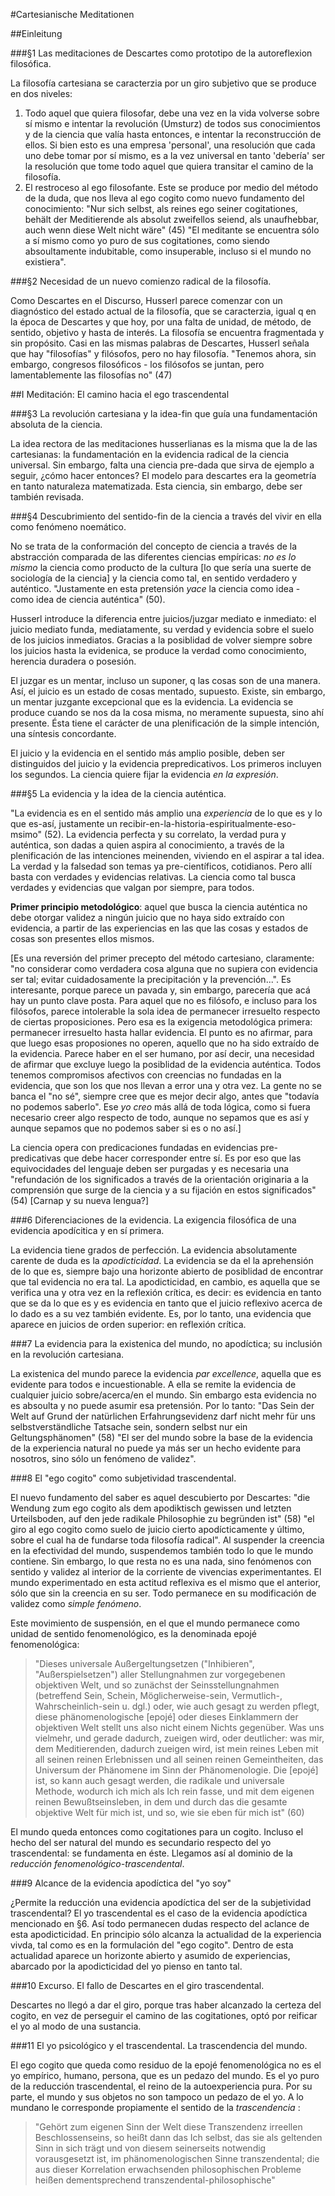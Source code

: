 #Cartesianische Meditationen

##Einleitung

###§1 Las meditaciones de Descartes como prototipo de la autoreflexion filosófica.

La filosofía cartesiana se caracterzia por un giro subjetivo que se produce en dos niveles:

1. Todo aquel que quiera filosofar, debe una vez en la vida volverse sobre sí mismo e intentar la revolución (Umsturz) de todos sus conocimientos y de la ciencia que valía hasta entonces, e intentar la reconstrucción de ellos. Si bien esto es una empresa 'personal', una resolución que cada uno debe tomar por sí mismo, es a la vez universal en tanto 'debería' ser la resolución que tome todo aquel que quiera transitar el camino de la filosofía.
2. El restroceso al ego filosofante. Este se produce por medio del método de la duda, que nos lleva al ego cogito como nuevo fundamento del conocimiento: "Nur sich selbst, als reines ego seiner cogitationes, behält der Meditierende als absolut zweifellos seiend, als unaufhebbar, auch wenn diese Welt nicht wäre" (45) "El meditante se encuentra sólo a sí mismo como yo puro de sus cogitationes, como siendo absoultamente indubitable, como insuperable, incluso si el mundo no existiera".

###§2 Necesidad de un nuevo comienzo radical de la filosofía.

Como Descartes en el Discurso, Husserl parece comenzar con un diagnóstico del estado actual de la filosofía, que se caracterzia, igual q en la época de Descartes y que hoy, por una falta de unidad, de método, de sentido, objetivo y hasta de interés. La filosofía se encuentra fragmentada y sin propósito. Casi en las mismas palabras de Descartes, Husserl señala que hay "filosofías" y filósofos, pero no hay filosofía. "Tenemos ahora, sin embargo, congresos filosóficos - los filósofos se juntan, pero lamentablemente las filosofías no" (47)

##I Meditación: El camino hacia el ego trascendental

###§3 La revolución cartesiana y la idea-fin que guía una fundamentación absoluta de la ciencia.

La idea rectora de las meditaciones husserlianas es la misma que la de las cartesianas: la fundamentación en la evidencia radical de la ciencia universal. Sin embargo, falta una ciencia pre-dada que sirva de ejemplo a seguir, ¿cómo hacer entonces? El modelo para descartes era la geometría en tanto naturaleza matematizada. Esta ciencia, sin embargo, debe ser también revisada.

###§4 Descubrimiento del sentido-fin de la ciencia a través del vivir en ella como fenómeno noemático.

No se trata de la conformación del concepto de ciencia a través de la abstracción comparada de las diferentes ciencias empíricas: _no es lo mismo_ la ciencia como producto de la cultura [lo que sería una suerte de sociología de la ciencia] y la ciencia como tal, en sentido verdadero y auténtico. "Justamente en esta pretensión _yace_ la ciencia como idea - como idea de ciencia auténtica" (50).

Husserl introduce la diferencia entre juicios/juzgar mediato e inmediato: el juicio mediato funda, mediatamente, su verdad y evidencia sobre el suelo de los juicios inmediatos. Gracias a la posiblidad de volver siempre sobre los juicios hasta la evidenica, se produce la verdad como conocimiento, herencia duradera o posesión.

El juzgar es un mentar, incluso un suponer, q las cosas son de una manera. Así, el juicio es un estado de cosas mentado, supuesto. Existe, sin embargo, un mentar juzgante excepcional que es la evidencia. La evidencia se produce cuando se nos da la cosa misma, no meramente supuesta, sino ahí presente. Ésta tiene el carácter de una plenificación de la simple intención, una síntesis concordante.

El juicio y la evidencia en el sentido más amplio posible, deben ser distinguidos del juicio y la evidencia prepredicativos. Los primeros incluyen los segundos. La ciencia quiere fijar la evidencia _en la expresión_.

###§5 La evidencia y la idea de la ciencia auténtica.

"La evidencia es en el sentido más amplio una _experiencia_ de lo que es y lo que es-así, justamente un recibir-en-la-historia-espiritualmente-eso-msimo" (52). La evidencia perfecta y su correlato, la verdad pura y auténtica, son dadas a quien aspira al conocimiento, a través de la plenificación de las intenciones meinenden, viviendo en el aspirar a tal idea. La verdad y la falsedad son temas ya pre-científicos, cotidianos. Pero allí basta con verdades y evidencias relativas. La ciencia como tal busca verdades y evidencias que valgan por siempre, para todos.

__Primer principio metodológico__: aquel que busca la ciencia auténtica no debe otorgar validez a ningún juicio que no haya sido extraído con evidencia, a partir de las experiencias en las que las cosas y estados de cosas son presentes ellos mismos.

[Es una reversión del primer precepto del método cartesiano, claramente: "no considerar como verdadera cosa alguna que no supiera con evidencia ser tal; evitar cuidadosamente la precipitación y la prevención...". Es interesante, porque parece un pavada y, sin embargo, parecería que acá hay un punto clave posta. Para aquel que no es filósofo, e incluso para los filósofos, parece intolerable la sola idea de permanecer irresuelto respecto de ciertas proposiciones. Pero esa es la exigencia metodológica primera: permanecer irresuelto hasta hallar evidencia. El punto es no afirmar, para que luego esas proposiones no operen, aquello que no ha sido extraído de la evidencia. Parece haber en el ser humano, por así decir, una necesidad de afirmar que excluye luego la posiblidad de la evidencia auténtica. Todos tenemos compromisos afectivos con creencias no fundadas en la evidencia, que son los que nos llevan a error una y otra vez. La gente no se banca el "no sé", siempre cree que es mejor decir algo, antes que "todavía no podemos saberlo". Ese _yo creo_ más allá de toda lógica, como si fuera necesario creer algo respecto de todo, aunque no sepamos que es así y aunque sepamos que no podemos saber si es o no así.]

La ciencia opera con predicaciones fundadas en evidencias pre-predicativas que debe hacer corresponder entre sí. Es por eso que las equivocidades del lenguaje deben ser purgadas y es necesaria una "refundación de los significados a través de la orientación originaria a la comprensión que surge de la ciencia y a su fijación en estos significados" (54) [Carnap y su nueva lengua?]

###6 Diferenciaciones de la evidencia. La exigencia filosófica de una evidencia apodícitica y en sí primera.

La evidencia tiene grados de perfección. La evidencia absolutamente carente de duda es la _apodicticidad_. La evidencia se da el la aprehensión de lo que es, siempre bajo una horizonte abierto de posiblidad de encontrar que tal evidencia no era tal. La apodicticidad, en cambio, es aquella que se verifica una y otra vez en la reflexión crítica, es decir: es evidencia en tanto que se da lo que es y es evidencia en tanto que el juicio reflexivo acerca de lo dado es a su vez también evidente. Es, por lo tanto, una evidencia que aparece en juicios de orden superior: en reflexión crítica.

###7 La evidencia para la existenica del mundo, no apodíctica; su inclusión en la revolución cartesiana.

La existenica del mundo parece la evidencia _par excellence_, aquella que es evidente para todos e incuestionable. A ella se remite la evidencia de cualquier juicio sobre/acerca/en el mundo. Sin embargo esta evidencia no es absoulta y no puede asumir esa pretensión. Por lo tanto: "Das Sein der Welt auf Grund der natürlichen Erfahrungsevidenz darf nicht mehr für uns selbstverständliche Tatsache sein, sondern selbst nur ein Geltungsphänomen" (58) "El ser del mundo sobre la base de la evidencia de la experiencia natural no puede ya más ser un hecho evidente para nosotros, sino sólo un fenómeno de validez".

###8 El "ego cogito" como subjetividad trascendental.

El nuevo fundamento del saber es aquel descubierto por Descartes: "die Wendung zum ego cogito als dem apodiktisch gewissen und letzten Urteilsboden, auf den jede radikale Philosophie zu begründen ist" (58) "el giro al ego cogito como suelo de juicio cierto apodícticamente y último, sobre el cual ha de fundarse toda filosofía radical". Al suspender la creencia en la efectividad del mundo, suspendemos también todo lo que le mundo contiene. Sin embargo, lo que resta no es una nada, sino fenómenos con sentido y validez al interior de la corriente de vivencias experimentantes. El mundo experimentado en esta actitud reflexiva es el mismo que el anterior, sólo que sin la creencia en su ser. Todo permanece en su modificación de validez como _simple fenómeno_. 

Este movimiento de suspensión, en el que el mundo permanece como unidad de sentido fenomenológico, es la denominada epojé fenomenológica:

>"Dieses universale Außergeltungsetzen ("Inhibieren", "Außerspielsetzen") aller Stellungnahmen zur vorgegebenen objektiven Welt, und so zunächst der Seinsstellungnahmen (betreffend Sein, Schein, Möglicherweise-sein, Vermutlich-, Wahrscheinlich-sein u. dgl.) oder, wie auch gesagt zu werden pflegt, diese phänomenologische [epojé] oder dieses Einklammern der objektiven Welt stellt uns also nicht einem Nichts gegenüber. Was uns vielmehr, und gerade dadurch, zueigen wird, oder deutlicher: was mir, dem Meditierenden, dadurch zueigen wird, ist mein reines Leben mit all seinen reinen Erlebnissen und all seinen reinen Gemeintheiten, das Universum der Phänomene im Sinn der Phänomenologie. Die [epojé] ist, so kann auch gesagt werden, die radikale und universale Methode, wodurch ich mich als Ich rein fasse, und mit dem eigenen reinen Bewußtseinsleben, in dem und durch das die gesamte objektive Welt für mich ist, und so, wie sie eben für mich ist" (60)

El mundo queda entonces como cogitationes para un cogito. Incluso el hecho del ser natural del mundo es secundario respecto del yo trascendental: se fundamenta en éste. Llegamos así al dominio de la _reducción fenomenológico-trascendental_.

###9 Alcance de la evidencia apodíctica del "yo soy"

¿Permite la reducción una evidencia apodíctica del ser de la subjetividad trascendental? El yo trascendental es el caso de la evidencia apodíctica mencionado en §6. Así todo permanecen dudas respecto del aclance de esta apodicticidad. En principio sólo alcanza la actualidad de la experiencia vivda, tal como es en la formulación del "ego cogito". Dentro de esta actualidad aparece un horizonte abierto y asumido de experiencias, abarcado por la apodicticidad del yo pienso en tanto tal.

###10 Excurso. El fallo de Descartes en el giro trascendental.

Descartes no llegó a dar el giro, porque tras haber alcanzado la certeza del cogito, en vez de perseguir el camino de las cogitationes, optó por reificar el yo al modo de una sustancia.

###11 El yo psicológico y el trascendental. La trascendencia del mundo.

El ego cogito que queda como residuo de la epojé fenomenológica no es el yo empírico, humano, persona, que es un pedazo del mundo. Es el yo puro de la reducción trascendental, el reino de la autoexperiencia pura. Por su parte, el mundo y sus objetos no son tampoco un pedazo de el yo. A lo mundano le corresponde propiamente el sentido de la _trascendencia_ :

>"Gehört zum eigenen Sinn der Welt diese Transzendenz irreellen Beschlossenseins, so heißt dann das Ich selbst, das sie als geltenden Sinn in sich trägt und von diesem seinerseits notwendig vorausgesetzt ist, im phänomenologischen Sinne transzendental; die aus dieser Korrelation erwachsenden philosophischen Probleme heißen dementsprechend transzendental-philosophische"

